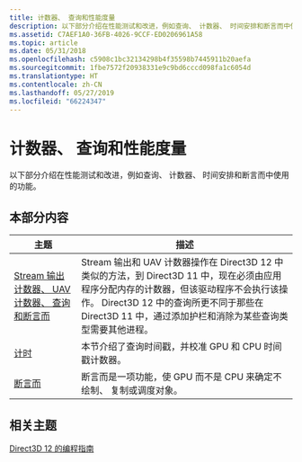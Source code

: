 ```yaml
---
title: 计数器、 查询和性能度量
description: 以下部分介绍在性能测试和改进，例如查询、 计数器、 时间安排和断言而中使用的功能。
ms.assetid: C7AEF1A0-36FB-4026-9CCF-ED0206961A58
ms.topic: article
ms.date: 05/31/2018
ms.openlocfilehash: c5908c1bc32134298b4f35598b7445911b20aefa
ms.sourcegitcommit: 1fbe7572f20938331e9c9bd6cccd098fa1c6054d
ms.translationtype: HT
ms.contentlocale: zh-CN
ms.lasthandoff: 05/27/2019
ms.locfileid: "66224347"
---
```

# <a name="counters-queries-and-performance-measurement"></a>计数器、 查询和性能度量

以下部分介绍在性能测试和改进，例如查询、 计数器、 时间安排和断言而中使用的功能。

## <a name="in-this-section"></a>本部分内容



| 主题                                                                                                 | 描述                                                                                                                                                                                                                                                                                                                                                        |
|-------------------------------------------------------------------------------------------------------|--------------------------------------------------------------------------------------------------------------------------------------------------------------------------------------------------------------------------------------------------------------------------------------------------------------------------------------------------------------------|
| [Stream 输出计数器、 UAV 计数器、 查询和断言而](counters-and-queries.md)<br/> | Stream 输出和 UAV 计数器操作在 Direct3D 12 中类似的方法，到 Direct3D 11 中，现在必须由应用程序分配内存的计数器，但该驱动程序不会执行该操作。 Direct3D 12 中的查询所更不同于那些在 Direct3D 11 中，通过添加护栏和消除为某些查询类型需要其他进程。<br/> |
| [计时](timing.md)<br/>                                                                       | 本节介绍了查询时间戳，并校准 GPU 和 CPU 时间戳计数器。<br/>                                                                                                                                                                                                                                                            |
| [断言而](predication.md)<br/>                                                             | 断言而是一项功能，使 GPU 而不是 CPU 来确定不绘制、 复制或调度对象。<br/>                                                                                                                                                                                                                                 |



 

## <a name="related-topics"></a>相关主题

<dl> <dt>

[Direct3D 12 的编程指南](directx-12-programming-guide.md)
</dt> </dl>

 

 





